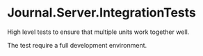 ﻿# Journal.Server.IntegrationTests

High level tests to ensure that multiple units work together well.

The test require a full development environment.